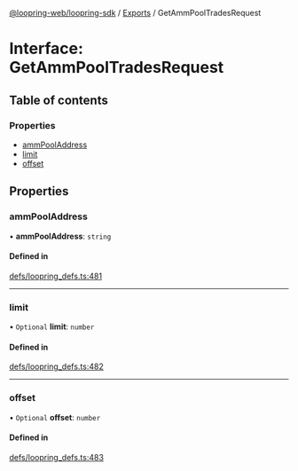 [@loopring-web/loopring-sdk](../README.md) / [Exports](../modules.md) / GetAmmPoolTradesRequest

# Interface: GetAmmPoolTradesRequest

## Table of contents

### Properties

- [ammPoolAddress](GetAmmPoolTradesRequest.md#ammpooladdress)
- [limit](GetAmmPoolTradesRequest.md#limit)
- [offset](GetAmmPoolTradesRequest.md#offset)

## Properties

### ammPoolAddress

• **ammPoolAddress**: `string`

#### Defined in

[defs/loopring_defs.ts:481](https://github.com/Loopring/loopring_sdk/blob/5861d10/src/defs/loopring_defs.ts#L481)

___

### limit

• `Optional` **limit**: `number`

#### Defined in

[defs/loopring_defs.ts:482](https://github.com/Loopring/loopring_sdk/blob/5861d10/src/defs/loopring_defs.ts#L482)

___

### offset

• `Optional` **offset**: `number`

#### Defined in

[defs/loopring_defs.ts:483](https://github.com/Loopring/loopring_sdk/blob/5861d10/src/defs/loopring_defs.ts#L483)
